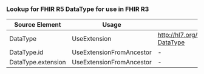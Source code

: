 ### Lookup for FHIR R5 DataType for use in FHIR R3

| Source Element | Usage | Target |
| -------------- | ----- | ------ |
| DataType | UseExtension | http://hl7.org/fhir/5.0/StructureDefinition/extension-DataType |
| DataType.id | UseExtensionFromAncestor | - |
| DataType.extension | UseExtensionFromAncestor | - |
